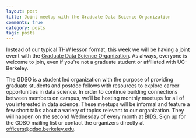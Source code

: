 ```yaml
---
layout: post
title: Joint meetup with the Graduate Data Science Organization
comments: true
category: posts
tags: posts
---
```


Instead of our typical THW lesson format, this week we will be having a joint event with the [Graduate Data Science Organization](https://gdso.berkeley.edu/index.html). As always, everyone is welcome to join, even if you're not a graduate student or affiliated with UC-Berkeley. 

The GDSO is a student led organization with the purpose of providing graduate students and postdoc fellows with resources to explore career opportunities in data science. In order to continue building connections between members on campus, we’ll be hosting monthly meetups for all of you interested in data science. These meetups will be informal and feature a few short talks about a variety of topics relevant to our organization. They will happen on the second Wednesday of every month at BIDS. Sign up for the GDSO mailing list or contact the organizers directly at officers@gdso.berkeley.edu.

